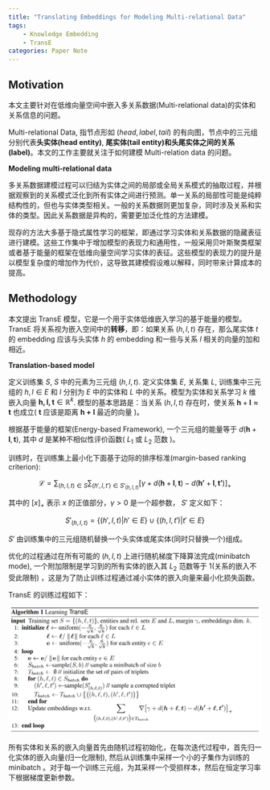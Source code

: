 ```yaml
---
title: "Translating Embeddings for Modeling Multi-relational Data"
tags:
    - Knowledge Embedding
    - TransE
categories: Paper Note
---
```


<!--more-->

## Motivation

本文主要针对在低维向量空间中嵌入多关系数据(Multi-relational data)的实体和关系信息的问题。

Multi-relational Data, 指节点形如 $(head, label, tail)$ 的有向图，节点中的三元组分别代表**头实体(head entity)**, **尾实体(tail entity)**和头尾实体之间的**关系(label)**。本文的工作主要就关注于如何建模 Multi-relation data 的问题。

**Modeling multi-relational data**

多关系数据建模过程可以归结为实体之间的局部或全局关系模式的抽取过程，并根据观察到的关系模式泛化到所有实体之间进行预测。单一关系的局部性可能是纯粹结构性的，但也与实体类型相关。一般的关系数据则更加复杂，同时涉及关系和实体的类型。因此关系数据是异构的，需要更加泛化性的方法建模。

现存的方法大多基于隐式属性学习的框架，即通过学习实体和关系数据的隐藏表征进行建模。这些工作集中于增加模型的表现力和通用性，一般采用贝叶斯聚类框架或者基于能量的框架在低维向量空间学习实体的表征。这些模型的表现力的提升是以模型复杂度的增加作为代价，这导致其建模假设难以解释，同时带来计算成本的提高。

## Methodology

本文提出 TransE 模型，它是一个用于实体低维嵌入学习的基于能量的模型。 TransE 将关系视为嵌入空间中的**转移**，即：如果关系 $(h, l, t)$ 存在，那么尾实体 $t$ 的 embedding 应该与头实体 $h$ 的 embedding 和一些与关系 $l$ 相关的向量的加和相近。

**Translation-based model**

定义训练集 $S$, $S$ 中的元素为三元组 $(h, l, t)$. 定义实体集 $E$, 关系集 $L$, 训练集中三元组的 $h, l \in E$ 和 $l$ 分别为 $E$ 中的实体和 $L$ 中的关系。模型为实体和关系学习 $k$ 维嵌入向量 $\mathbf{h, l, t} \in \mathbb{R}^k$. 模型的基本思路是：当关系 $(h, l, t)$ 存在时，使关系 $\mathbf{h} + \mathbf{l} \approx \mathbf{t}$ 也成立( $\mathbf{t}$ 应该是距离 $\mathbf{h + l}$ 最近的向量 )。

根据基于能量的框架(Energy-based Framework), 一个三元组的能量等于 $d(\mathbf{h} + \mathbf{l}, \mathbf{t})$, 其中 $d$ 是某种不相似性评价函数( $L_1$ 或 $L_2$ 范数 )。

训练时，在训练集上最小化下面基于边际的排序标准(margin-based ranking criterion):

$$\mathcal{L} = \sum_{(h, l, t) \in S}\sum_{(h', l, t') \in S'_{(h, l, t)}}[\gamma + d(\mathbf{h} + \mathbf{l}, \mathbf{t}) - d(\mathbf{h'} + \mathbf{l}, \mathbf{t'})]_+$$

其中的 $[x]_+$ 表示 $x$ 的正值部分，$\gamma > 0$ 是一个超参数， $S'$ 定义如下：

$$S'_{(h, l, t)} = \{(h', l, t)|h' \in E\} \cup \{(h, l, t')|t' \in E\}$$

$S'$ 由训练集中的三元组随机替换一个头实体或尾实体(同时只替换一个)组成。

优化的过程通过在所有可能的 $(h, l, t)$ 上进行随机梯度下降算法完成(minibatch mode), 一个附加限制是学习到的所有实体的嵌入其 $L_2$ 范数等于 $1$(关系的嵌入不受此限制) ，这是为了防止训练过程通过减小实体的嵌入向量来最小化损失函数。

TransE 的训练过程如下：

![TransE](Translating-Embeddings-for-Modeling-Multi-relational-Data/1.png)

所有实体和关系的嵌入向量首先由随机过程初始化，在每次迭代过程中，首先归一化实体的嵌入向量(归一化限制), 然后从训练集中采样一个小的子集作为训练的 minibatch 。对于每一个训练三元组，为其采样一个受损样本，然后在恒定学习率下根据梯度更新参数。

